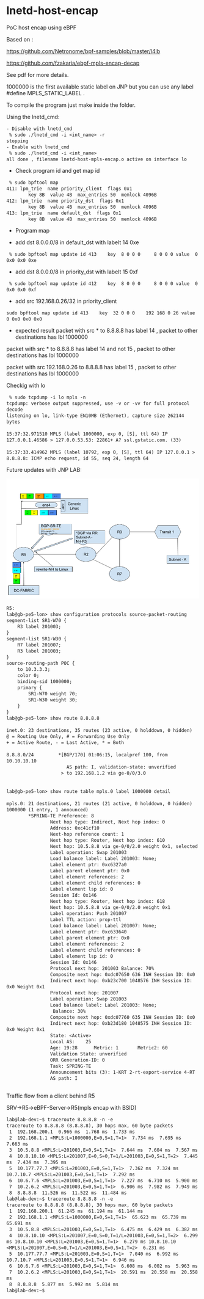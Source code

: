 # lnetd-host-encap
PoC host encap using eBPF 

Based on :

https://github.com/Netronome/bpf-samples/blob/master/l4lb

https://github.com/fzakaria/ebpf-mpls-encap-decap


See pdf for more details.

1000000 is the first available static label on JNP but you can use any label #define MPLS_STATIC_LABEL <X>.
    
To compile the program just make inside the folder.
 
Using the lnetd_cmd:

```
- Disable with lnetd_cmd
 % sudo ./lnetd_cmd -i <int_name> -r
stopping
- Enable with lnetd_cmd 
 % sudo ./lnetd_cmd -i <int_name>   
all done , filename lnetd-host-mpls-encap.o active on interface lo
```

- Check program id and get map id 

```
 % sudo bpftool map       
411: lpm_trie  name priority_client  flags 0x1
        key 8B  value 4B  max_entries 50  memlock 4096B
412: lpm_trie  name priority_dst  flags 0x1
        key 8B  value 4B  max_entries 50  memlock 4096B
413: lpm_trie  name default_dst  flags 0x1
        key 8B  value 4B  max_entries 50  memlock 4096B

```

- Program map

* add dst 8.0.0.0/8 in default_dst with labelt 14 0xe
```
 % sudo bpftool map update id 413    key  8 0 0 0     8 0 0 0 value  0 0x0 0x0 0xe 

```
* add dst 8.0.0.0/8 in priority_dst with labelt 15 0xf
```
 % sudo bpftool map update id 412    key  8 0 0 0     8 0 0 0 value  0 0x0 0x0 0xf 

```
* add src 192.168.0.26/32 in priority_client 
```
sudo bpftool map update id 413    key  32 0 0 0    192 168 0 26 value  0 0x0 0x0 0x0
```

* expected result 
packet with src * to 8.8.8.8 has label 14 , packet to other destinations has lbl 1000000

packet with src * to 8.8.8.8 has label 14 and not 15 , packet to other destinations has lbl 1000000

packet with src 192.168.0.26 to 8.8.8.8 has label 15 , packet to other destinations has lbl 1000000


Checkig with lo 

```
 % sudo tcpdump -i lo mpls -n 
tcpdump: verbose output suppressed, use -v or -vv for full protocol decode
listening on lo, link-type EN10MB (Ethernet), capture size 262144 bytes

15:37:32.971510 MPLS (label 1000000, exp 0, [S], ttl 64) IP 127.0.0.1.46586 > 127.0.0.53.53: 22861+ A? ssl.gstatic.com. (33)

15:37:33.414962 MPLS (label 10792, exp 0, [S], ttl 64) IP 127.0.0.1 > 8.8.8.8: ICMP echo request, id 55, seq 24, length 64
```


    
Future updates with JNP LAB:

![LnetD-HOST](/images/lnetd-host-ctl.png)

```
R5:
lab@gb-pe5-lon> show configuration protocols source-packet-routing                  
segment-list SR1-W70 {
    R3 label 201003;
}
segment-list SR1-W30 {
    R7 label 201007;
    R3 label 201003;
}
source-routing-path POC {
    to 10.3.3.3;
    color 0;
    binding-sid 1000000;
    primary {
        SR1-W70 weight 70;
        SR1-W30 weight 30;
    }
}
lab@gb-pe5-lon> show route 8.8.8.8 

inet.0: 23 destinations, 35 routes (23 active, 0 holddown, 0 hidden)
@ = Routing Use Only, # = Forwarding Use Only
+ = Active Route, - = Last Active, * = Both

8.8.8.0/24         *[BGP/170] 01:06:15, localpref 100, from 10.10.10.10
                      AS path: I, validation-state: unverified
                    > to 192.168.1.2 via ge-0/0/3.0


lab@gb-pe5-lon> show route table mpls.0 label 1000000 detail                        

mpls.0: 21 destinations, 21 routes (21 active, 0 holddown, 0 hidden)
1000000 (1 entry, 1 announced)
        *SPRING-TE Preference: 8
                Next hop type: Indirect, Next hop index: 0
                Address: 0xc41cf10
                Next-hop reference count: 1
                Next hop type: Router, Next hop index: 610
                Next hop: 10.5.8.8 via ge-0/0/2.0 weight 0x1, selected
                Label operation: Swap 201003
                Load balance label: Label 201003: None; 
                Label element ptr: 0xc6327a0
                Label parent element ptr: 0x0
                Label element references: 2
                Label element child references: 0
                Label element lsp id: 0
                Session Id: 0x146
                Next hop type: Router, Next hop index: 618
                Next hop: 10.5.8.8 via ge-0/0/2.0 weight 0x1
                Label operation: Push 201007
                Label TTL action: prop-ttl
                Load balance label: Label 201007: None; 
                Label element ptr: 0xc633640
                Label parent element ptr: 0x0
                Label element references: 2
                Label element child references: 0
                Label element lsp id: 0
                Session Id: 0x146
                Protocol next hop: 201003 Balance: 70%
                Composite next hop: 0xdc07650 636 INH Session ID: 0x0
                Indirect next hop: 0xb23c700 1048576 INH Session ID: 0x0 Weight 0x1
                Protocol next hop: 201007 
                Label operation: Swap 201003
                Load balance label: Label 201003: None; 
                 Balance: 30%
                Composite next hop: 0xdc07760 635 INH Session ID: 0x0
                Indirect next hop: 0xb23d180 1048575 INH Session ID: 0x0 Weight 0x1
                State: <Active>
                Local AS:    25 
                Age: 19:28      Metric: 1       Metric2: 60 
                Validation State: unverified 
                ORR Generation-ID: 0 
                Task: SPRING-TE
                Announcement bits (3): 1-KRT 2-rt-export-service 4-RT 
                AS path: I 
                
```

Traffic flow from a client behind R5 

SRV->R5->eBPF-Server->R5(mpls encap with BSID)

```
lab@lab-dev:~$ traceroute 8.8.8.8 -n -e 
traceroute to 8.8.8.8 (8.8.8.8), 30 hops max, 60 byte packets
 1  192.168.200.1  0.966 ms  1.768 ms  1.733 ms
 2  192.168.1.1 <MPLS:L=1000000,E=0,S=1,T=1>  7.734 ms  7.695 ms  7.663 ms
 3  10.5.8.8 <MPLS:L=201003,E=0,S=1,T=1>  7.644 ms  7.604 ms  7.567 ms
 4  10.8.10.10 <MPLS:L=201007,E=0,S=0,T=1/L=201003,E=0,S=1,T=2>  7.445 ms  7.434 ms  7.395 ms
 5  10.177.77.7 <MPLS:L=201003,E=0,S=1,T=1>  7.362 ms  7.324 ms 10.7.10.7 <MPLS:L=201003,E=0,S=1,T=1>  7.292 ms
 6  10.6.7.6 <MPLS:L=201003,E=0,S=1,T=1>  7.227 ms  6.710 ms  5.900 ms
 7  10.2.6.2 <MPLS:L=201003,E=0,S=1,T=1>  6.906 ms  7.982 ms  7.949 ms
 8  8.8.8.8  11.526 ms  11.522 ms  11.484 ms
lab@lab-dev:~$ traceroute 8.8.8.8 -n -e 
traceroute to 8.8.8.8 (8.8.8.8), 30 hops max, 60 byte packets
 1  192.168.200.1  61.245 ms  61.194 ms  61.144 ms
 2  192.168.1.1 <MPLS:L=1000000,E=0,S=1,T=1>  65.623 ms  65.739 ms  65.691 ms
 3  10.5.8.8 <MPLS:L=201003,E=0,S=1,T=1>  6.475 ms  6.429 ms  6.382 ms
 4  10.8.10.10 <MPLS:L=201007,E=0,S=0,T=1/L=201003,E=0,S=1,T=2>  6.299 ms 10.8.10.10 <MPLS:L=201003,E=0,S=1,T=1>  6.279 ms 10.8.10.10 <MPLS:L=201007,E=0,S=0,T=1/L=201003,E=0,S=1,T=2>  6.231 ms
 5  10.177.77.7 <MPLS:L=201003,E=0,S=1,T=1>  7.040 ms  6.992 ms 10.7.10.7 <MPLS:L=201003,E=0,S=1,T=1>  6.946 ms
 6  10.6.7.6 <MPLS:L=201003,E=0,S=1,T=1>  6.608 ms  6.002 ms  5.963 ms
 7  10.2.6.2 <MPLS:L=201003,E=0,S=1,T=1>  20.591 ms  20.558 ms  20.558 ms
 8  8.8.8.8  5.877 ms  5.992 ms  5.814 ms
lab@lab-dev:~$
```

